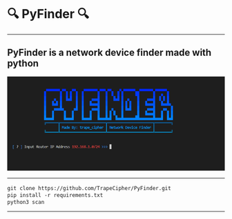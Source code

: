 # 🔍 PyFinder 🔍
- ---------------
## PyFinder is a network device finder made with python
![alt text](https://github.com/TrapeCipher/PyFinder/blob/main/image.png)
- ---------------
    git clone https://github.com/TrapeCipher/PyFinder.git
    pip install -r requirements.txt
    python3 scan
- ---------------
